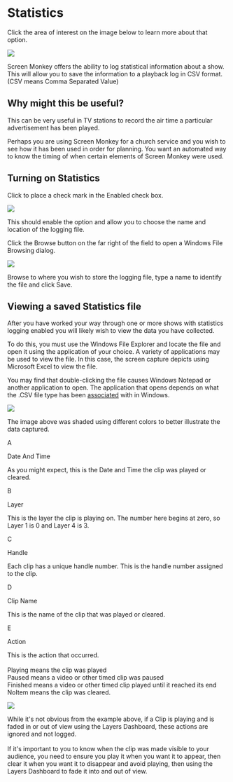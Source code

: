 # Statistics

Click the area of interest on the image below to learn more about that option.

![](../../../images/SettingsStatistics.png)  

Screen Monkey offers the ability to log statistical information about a show. This will allow you to save the information to a playback log in CSV format. (CSV means Comma Separated Value)

## Why might this be useful?

This can be very useful in TV stations to record the air time a particular advertisement has been played.

Perhaps you are using Screen Monkey for a church service and you wish to see how it has been used in order for planning. You want an automated way to know the timing of when certain elements of Screen Monkey were used.

## Turning on Statistics

Click to place a check mark in the Enabled check box.

![](../../../images/LogEnabled.png)

This should enable the option and allow you to choose the name and location of the logging file.

Click the Browse button on the far right of the field to open a Windows File Browsing dialog.

![](../../../images/LogFileLocation.png)

Browse to where you wish to store the logging file, type a name to identify the file and click Save.

## Viewing a saved Statistics file

After you have worked your way through one or more shows with statistics logging enabled you will likely wish to view the data you have collected.

To do this, you must use the Windows File Explorer and locate the file and open it using the application of your choice. A variety of applications may be used to view the file. In this case, the screen capture depicts using Microsoft Excel to view the file.

You may find that double-clicking the file causes Windows Notepad or another application to open. The application that opens depends on what the .CSV file type has been [associated](../FileAssociation.md) with in Windows.

![](../../../images/ViewLogFile.png)

The image above was shaded using different colors to better illustrate the data captured.

  

A

Date And Time

As you might expect, this is the Date and Time the clip was played or cleared.

B

Layer

This is the layer the clip is playing on. The number here begins at zero, so Layer 1 is 0 and Layer 4 is 3.

C

Handle

Each clip has a unique handle number. This is the handle number assigned to the clip.

D

Clip Name

This is the name of the clip that was played or cleared.

E

Action

This is the action that occurred.  
   
Playing means the clip was played  
Paused means a video or other timed clip was paused  
Finished means a video or other timed clip played until it reached its end  
NoItem means the clip was cleared.


![](../../../images/Noteimage.png)

While it's not obvious from the example above, if a Clip is playing and is faded in or out of view using the Layers Dashboard, these actions are ignored and not logged.  
   
If it's important to you to know when the clip was made visible to your audience, you need to ensure you play it when you want it to appear, then clear it when you want it to disappear and avoid playing, then using the Layers Dashboard to fade it into and out of view.
